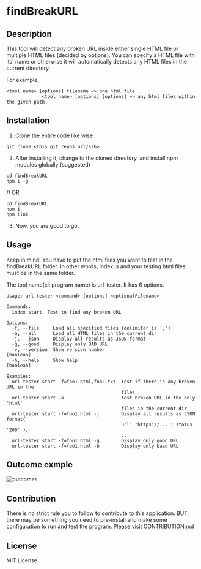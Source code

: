 # findBreakURL

## Description

This tool will detect any broken URL inside either single HTML file or multiple HTML files (decided by options).
You can specify a HTML file with its' name or otherwise it will automatically detects any HTML files in the current directory.

For example,

```
<tool name> [options] filename => one html file
             <tool name> [options] [options] => any html files within the given path.
```

## Installation

1. Clone the entire code like wise

```
git clone <This git repos url/ssh>
```

2. After installing it, change to the cloned directory, and install npm modules globally (suggested)

```
cd findBreakURL
npm i -g
```

// OR

```
cd findBreakURL
npm i
npm link
```

3. Now, you are good to go.

## Usage

Keep in mind! You have to put the html files you want to test in the findBreakURL folder.
In other words, index.js and your testing html files must be in the same folder.

The tool name(cli program name) is url-tester.
It has 6 options.

```
Usage: url-tester <command> [options] <optionalFilename>

Commands:
  index start  Test to find any broken URL

Options:
  -f, --file     Load all specified files (delimiter is ',')
  -a, --all      Load all HTML files in the current dir
  -j, --json     Display all results as JSON format
  -g, --good     Display only BAD URL
  -v, --version  Show version number                                   [boolean]
  -h, --help     Show help                                             [boolean]

Examples:
  url-tester start -f=foo1.html,foo2.txt  Test if there is any broken URL in the
                                          files
  url-tester start -a                     Test broken URL in the only 'html'
                                          files in the current dir
  url-tester start -f=foo1.html -j        Display all results as JSON format{
                                          url: 'https://...': status '200' },
                                          ...
  url-tester start -f=foo1.html -g        Display only good URL
  url-tester start -f=foo1.html -b        Display only baad URL
```

## Outcome exmple

![outcomes](https://github.com/klee214/findBreakURL/blob/master/Capture.PNG)

## Contribution
There is no strict rule you to follow to contribute to this application. BUT, there may be something you need to pre-install and make some configuration to run and test the program. Please visit [CONTRIBUTION.md](https://github.com/klee214/findBreakURL/blob/master/CONTRIBUTION.md) 

## License

MIT License
